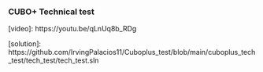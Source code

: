 ### CUBO+ Technical test
<p>
[video]: https://youtu.be/qLnUq8b_RDg 
</p>
<p>
[solution]: https://github.com/IrvingPalacios11/Cuboplus_test/blob/main/cuboplus_tech_test/tech_test/tech_test.sln
</p>
